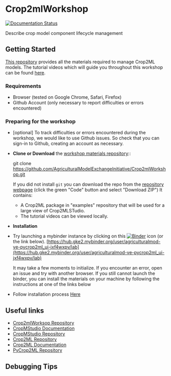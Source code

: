 # Crop2mlWorkshop
[![Documentation Status](https://readthedocs.org/projects/crop2mlworkshop/badge/?version=latest)](http://crop2mlworkshop.readthedocs.io/en/latest/?badge=latest)

Describe crop model component lifecycle management

## Getting Started

[This repository](https://github.com/AgriculturalModelExchangeInitiative/Crop2mlWorkshop) provides all the materials required to manage Crop2ML models. The tutorial videos which will guide you throughout this workshop can be found [here](https://crop2mlworkshop.readthedocs.io/en/latest/?badge=latest).

### Requirements

- Browser (tested on Google Chrome, Safari, Firefox)
- Github Account (only necessary to report difficulties or errors encountered)

### Preparing for the workshop

- [optional] To track difficulties or errors encountered during the workshop, we would like to use Github issues. So  check that you can sign-in to Github, creating an account as necessary. 

- **Clone or Download** the [workshop materials repository](https://github.com/AgriculturalModelExchangeInitiative/Crop2mlWorkshop)::

     git clone https://github.com/AgriculturalModelExchangeInitiative/Crop2mlWorkshop.git

   If you did not install ``git`` you can download the repo from the [repository webpage](https://github.com/AgriculturalModelExchangeInitiative/Crop2mlWorkshop.git) (click the green "Code" button and select "Download ZIP")
   It contains:
    - A Crop2ML package in "examples" repository that will be used for a large view of Crop2MLSTudio.
    - The tutorial videos can be viewed locally.

- **Installation**

- Try launching a mybinder instance by clicking on this [![Binder](https://mybinder.org/badge_logo.svg)](https://mybinder.org/v2/gh/cropsinsilico/CiS2021-hackathon/HEAD) icon (or the link below).
    [https://hub.gke2.mybinder.org/user/agriculturalmod-ve-pycrop2ml_ui-jxf4wxpv/lab](https://hub.gke2.mybinder.org/user/agriculturalmod-ve-pycrop2ml_ui-jxf4wxpv/lab)

  It may take a few moments to initialize. If you encounter an error, open an issue and try with another browser. If you still cannot launch the binder, you can install the materials on your machine by following the instructions at one of the links below

- Follow installation process [Here](https://crop2mlworkshop.readthedocs.io/en/latest/user/installation.html)

## Useful links

- [Crop2mlWorksop Repository](https://github.com/AgriculturalModelExchangeInitiative/Crop2mlWorkshop)
- [CropMStudio Documentation](https://crop2mlworkshop.readthedocs.io/en/latest/?badge=latest)
- [CropMStudio Repository](https://github.com/AgriculturalModelExchangeInitiative/Pycrop2ml_ui)
- [Crop2ML Repository](https://github.com/AgriculturalModelExchangeInitiative/Crop2ML)
- [Crop2ML Documentation](https://crop2ml.readthedocs.io/en/latest/?badge=latest)
- [PyCrop2ML Repository](https://github.com/AgriculturalModelExchangeInitiative/PyCrop2ML)


## Debugging Tips


